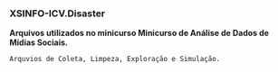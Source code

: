 ### XSINFO-ICV.Disaster

**Arquivos utilizados no minicurso Minicurso de Análise de Dados de Mídias Sociais.**
```
Arquvios de Coleta, Limpeza, Exploração e Simulação.
```


 
